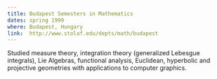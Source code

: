 ```yaml
---
title: Budapest Semesters in Mathematics
dates: spring 1999
where: Budapest, Hungary
link:  http://www.stolaf.edu/depts/math/budapest
---
```


Studied measure theory, integration theory (generalized Lebesgue integrals), Lie Algebras, functional analysis, Euclidean, hyperbolic and projective geometries with applications to computer graphics.
